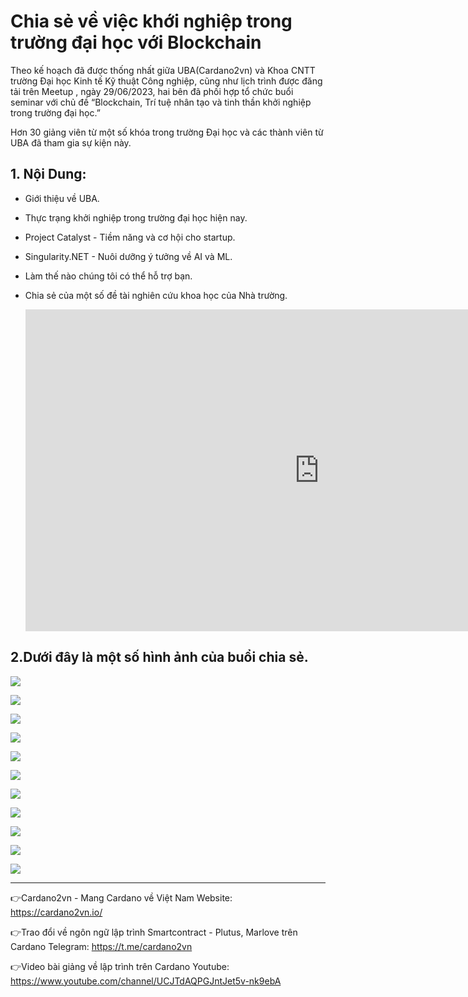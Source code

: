 Chia sẻ về việc khới nghiệp trong trường đại học với Blockchain
==========
Theo kế hoạch đã được thống nhất giữa UBA(Cardano2vn) và Khoa CNTT trường Đại học Kinh tế Kỹ thuật Công nghiệp, cũng như lịch trình được đăng tải trên Meetup , ngày 29/06/2023, hai bên đã phối hợp tổ chức buổi seminar với chủ đề “Blockchain, Trí tuệ nhân tạo và tinh thần khởi nghiệp trong trường đại học.”

Hơn 30 giảng viên từ một số khóa trong trường Đại học và các thành viên từ UBA đã tham gia sự kiện này.

## 1. Nội Dung:

- Giới thiệu về UBA.
- Thực trạng khởi nghiệp trong trường đại học hiện nay.
- Project Catalyst - Tiềm năng và cơ hội cho startup.
- Singularity.NET - Nuôi dưỡng ý tưởng về AI và ML.
- Làm thế nào chúng tôi có thể hỗ trợ bạn.
- Chia sẻ của một số đề tài nghiên cứu khoa học của Nhà trường.


  <iframe width="940" height="515" src="https://www.youtube.com/embed/hUL7_cHkSY4" title="Bring smart contract to Vietnam - Func6 - Catalyst" frameborder="0" allow="accelerometer; autoplay; clipboard-write; encrypted-media; gyroscope; picture-in-picture" allowfullscreen></iframe>


## 2.Dưới đây là một số hình ảnh của buổi chia sẻ.



![](img/Blockchain-khoinghiep1.png)

![](img/Blockchain-khoinghiep2.png)

![](img/Blockchain-khoinghiep3.png)

![](img/Blockchain-khoinghiep4.png)

![](img/Blockchain-khoinghiep5.png)

![](img/Blockchain-khoinghiep6.png)


![](img/Blockchain-khoinghiep7.png)

![](img/Blockchain-khoinghiep8.png)

![](img/Blockchain-khoinghiep9.png)

![](img/Blockchain-khoinghiep10.png)

![](img/Blockchain-khoinghiep11.png)


------------------

👉Cardano2vn - Mang Cardano về Việt 
Nam Website: https://cardano2vn.io/ 

👉Trao đổi về ngôn ngữ lập trình Smartcontract - Plutus, Marlove trên Cardano
Telegram: https://t.me/cardano2vn 

👉Video bài giảng về lập trình trên Cardano
Youtube: https://www.youtube.com/channel/UCJTdAQPGJntJet5v-nk9ebA 
